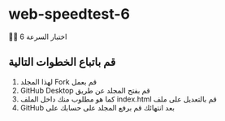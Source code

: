 # web-speedtest-6

🏁🏁 6 اختبار السرعة

## قم باتباع الخطوات التالية

1. لهذا المجلد Fork قم بعمل
2. GitHub Desktop قم بفتح المجلد عن طريق
3. كما هو مطلوب منك داخل الملف index.html قم بالتعديل على ملف
4. GitHub بعد انتهائك قم برفع المجلد على حسابك على
